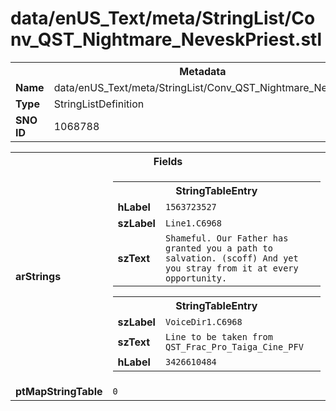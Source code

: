 <h1>data/enUS_Text/meta/StringList/Conv_QST_Nightmare_NeveskPriest.stl</h1><table><tr><th colspan="100%">Metadata</th></tr><tr><td><b>Name</b></td><td>data/enUS_Text/meta/StringList/Conv_QST_Nightmare_NeveskPriest.stl</td></tr><tr><td><b>Type</b></td><td>StringListDefinition</td></tr><tr><td><b>SNO ID</b></td><td>1068788</td></tr></table>

<table><tr><th colspan="100%">Fields</th></tr><tr><td><b>arStrings</b></td><td><table><tr><th colspan="100%">StringTableEntry</th></tr><tr><td><b>hLabel</b></td><td><code>1563723527</code></td></tr><tr><td><b>szLabel</b></td><td><code>Line1.C6968</code></td></tr><tr><td><b>szText</b></td><td><code>Shameful. Our Father has granted you a path to salvation. (scoff) And yet you stray from it at every opportunity.</code></td></tr></table>


<table><tr><th colspan="100%">StringTableEntry</th></tr><tr><td><b>szLabel</b></td><td><code>VoiceDir1.C6968</code></td></tr><tr><td><b>szText</b></td><td><code>Line to be taken from QST_Frac_Pro_Taiga_Cine_PFV</code></td></tr><tr><td><b>hLabel</b></td><td><code>3426610484</code></td></tr></table>


</td></tr><tr><td><b>ptMapStringTable</b></td><td><code>0</code></td></tr></table>

